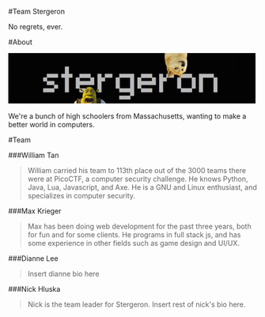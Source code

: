 #Team Stergeron

No regrets, ever.

#About

![Alt text](image.png)

We're a bunch of high schoolers from Massachusetts, wanting to make a better world in computers.

#Team

###William Tan
 > William carried his team to 113th place out of the 3000 teams there were at PicoCTF, a computer security challenge. He knows Python, Java, Lua, Javascript, and Axe. He is a GNU and Linux enthusiast, and specializes in computer security.

###Max Krieger

> Max has been doing web development for the past three years, both for fun and for some clients. He programs in full stack js, and has some experience in other fields such as game design and UI/UX.

###Dianne Lee

> Insert dianne bio here

###Nick Hluska

> Nick is the team leader for Stergeron. Insert rest of nick's bio here.
